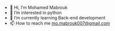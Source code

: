 - 👋 Hi, I’m Mohamed Mabrouk
- 👀 I’m interested in python
- 🌱 I’m currently learning Back-end development    
- 📫 How to reach me mo.mabrouk007@gmail.com

<!---
Mo-Mab007/Mo-Mab007 is a ✨ special ✨ repository because its `README.md` (this file) appears on your GitHub profile.
You can click the Preview link to take a look at your changes.
--->
